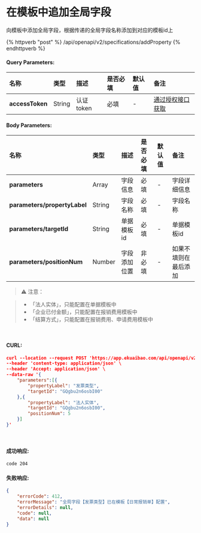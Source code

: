 # 在模板中追加全局字段

向模板中添加全局字段，根据传递的全局字段名称添加到对应的模板id上

{% httpverb "post" %} /api/openapi/v2/specifications/addProperty {% endhttpverb %}

#### Query Parameters:

|名称  |类型    |描述   |是否必填   |默认值  | 备注 |
| :--------- | :------ | :---------| :------| :------|:------|
| **accessToken**| String  | 认证token	| 必填 | - | [通过授权接口获取](/getting-started/auth.html) |


#### Body Parameters:

|名称  |类型    |描述   |是否必填   |默认值  | 备注 |
| :--------- | :------ | :---------| :------| :------|:------|
|**parameters**               | Array  | 字段信息     | 必填  | - | 字段详细信息 | 
|**parameters/propertyLabel** | String | 字段名称     | 必填  | - | 字段名称 | 
|**parameters/targetId**      | String | 单据模板id   | 必填  | - | 单据模板id | 
|**parameters/positionNum**   | Number | 字段添加位置  | 非必填 | - | 如果不填则在最后添加 | 

> ⚠️ 注意：

>- 「法人实体」，只能配置在单据模板中
>- 「企业已付金额」，只能配置在报销费用模板中
>- 「结算方式」，只能配置在报销费用、申请费用模板中

<br/>

#### CURL:
```json
curl --location --request POST 'https://app.ekuaibao.com/api/openapi/v2/specifications/addProperty?accessToken=f8QbuH2hwQ5E00' \
--header 'content-type: application/json' \
--header 'Accept: application/json' \
--data-raw '{
    "parameters":[{
        "propertyLabel": "发票类型",
        "targetId": "GQgbu2n6osbI00"
    },{
        "propertyLabel": "法人实体",
        "targetId": "GQgbu2n6osbI00",
        "positionNum": 5
    }]
}'
```

<br/>

#### 成功响应:
```
code 204

```

#### 失败响应:
```json
{
    "errorCode": 412,
    "errorMessage": "全局字段【发票类型】已在模板【日常报销单】配置",
    "errorDetails": null,
    "code": null,
    "data": null
}
```

